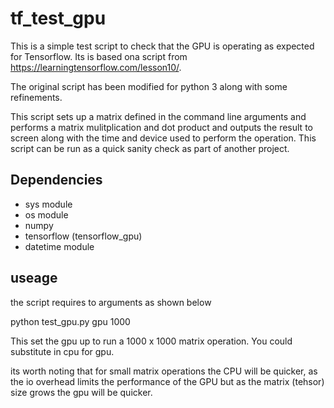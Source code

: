 # tf_test_gpu

This is a simple test script to check that the GPU is operating as expected for Tensorflow. 
Its is based ona script from https://learningtensorflow.com/lesson10/.

The original script has been modified for python 3 along with some refinements.

This script sets up a matrix defined in the command line arguments and performs a matrix mulitplication and dot product
and outputs the result to screen along with the time and device used to perform the operation.
This script can be run as a quick sanity check as part of another project.

## Dependencies 
- sys module
- os module
- numpy
- tensorflow (tensorflow_gpu)
- datetime module

## useage

the script requires to arguments as shown below

python test_gpu.py gpu 1000

This set the gpu up to run a 1000 x 1000 matrix operation. You could substitute in cpu for gpu.

its worth noting that for small matrix operations the CPU will be quicker, as the io overhead limits the
performance of the GPU but as the matrix (tehsor) size grows the gpu will be quicker.
